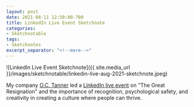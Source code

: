 ```yaml
---
layout: post
date: 2021-08-11 12:50:00-700
title: LinkedIn Live Event Sketchnote
categories:
- Sketchnotable
tags:
- Sketchnotes
excerpt_separator: "<!--more-->"
---
```


![LinkedIn Live Event Sketchnote]({{ site.media_url }}/images/sketchnotable/linkedin-live-aug-2021-sketchnote.jpeg)

My company [O.C. Tanner](https://www.octanner.com/) led a [LinkedIn live event](https://www.linkedin.com/events/linkedinlivewitho-c-tanner-ther6811350116583141376/) on "The Great Resignation" and the importance of recognition, psychological safety, and creativity in creating a culture where people can thrive.

<!--more-->
